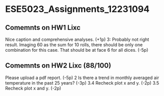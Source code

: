 # ESE5023_Assignments_12231094

## Comemnts on HW1 Lixc
Nice caption and comprehensive analyses. (+1p)
3: Probably not right result. Imaging 60 as the sum for 10 rolls, there should be only one combination for this case. That should be at face 6 for all dices. (-5p)

## Comemnts on HW2 Lixc (88/100)
Please upload a pdf report. (-5p)
2
Is there a trend in monthly averaged air temperature in the past 25 years? (-3p)
3.4
Recheck plot x and y. (-2p)
3.5 
Recheck plot x and y. (-2p)
